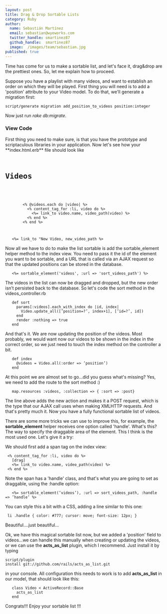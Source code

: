 ```yaml
---
layout: post
title: Drag & Drop Sortable Lists
category: Ruby
author:
  name: Sebastián Martínez
  email: sebastian@wyeworks.com
  twitter_handle: smartinez87
  github_handle:  smartinez87
  image:  /images/team/sebastian.jpg
published: true
---
```

Time has come for us to make a sortable list, and let's face it, drag&drop are the prettiest ones. So, let me explain how to proceed.

Suppose you have a playlist with many videos, and want to establish an order on which they will be played. First thing you will need is to add a 'position' attribute to your Video model. To do that, we'll generate a migration first:

<!--more-->

<pre><code>script/generate migration add_position_to_videos position:integer
</code></pre>

Now just run *rake db:migrate*.

<h3> View Code </h3>
First thing you need to make sure, is that you have the prototype and scriptaculous libraries in your application. Now let's see how your **index.html.erb** file should look like

<pre><code>   <h1>Videos</h1>  
   <ul id="videos">  
     <% @videos.each do |video| %>  
       <% content_tag_for :li, video do %>  
         <%= link_to video.name, video_path(video) %>  
       <% end %>  
     <% end %>  
   </ul>  
   <%= link_to "New Video, new_video_path %>  
</code></pre>

Now all we have to do to make the list sortable is add the sortable_element helper method to the index view. You need to pass it the id of the element you want to be sortable, and a URL that is called via an AJAX request so that the updated positions can be stored in the database.

<pre><code>   <%= sortable_element('videos', :url => 'sort_videos_path') %>  
</code></pre>

The videos in the list can now be dragged and dropped, but the new order isn’t persisted back to the database.
So let's code the sort method in the videos_controller.rb

<pre><code>   def sort  
     params[:videos].each_with_index do |id, index|  
       Video.update_all([’position=?’, index+1], [’id=?’, id])  
     end  
     render :nothing => true  
   end  
</code></pre>

And that's it. We are now updating the position of the videos.
Most probably, we would want now our videos to be shown in the index in the correct order, so we just need to touch the index method on the controller a bit.

<pre><code>   def index  
     @videos = Video.all(:order => ’position’)  
   end  
</code></pre>

At this point we are almost set to go...did you guess what's missing? Yes, we need to add the route to the sort method :)

<pre><code>   map.resources :videos, :collection => { :sort => :post}  </code></pre>

The line above adds the new action and makes it a POST request, which is the type that our AJAX call uses when making XMLHTTP requests.
And that's pretty much it. Now you have a fully functional sortable list of videos.

There are some more tricks we can use to improve this, for example, the **sortable_element** helper receives one option called 'handle'. What's this? The way to specify the draggable area of the element. This I think is the most used one. Let's give it a try:

We should first add a span tag on the index view:
<pre><code> <% content_tag_for :li, video do %>  
   <span class="handle">[drag]</span>  
   <%= link_to video.name, video_path(video) %>  
 <% end %> 
</code></pre>

Note the span has a 'handle' class, and that's what you are going to set as draggable, using the :handle option:

<pre><code>   <%= sortable_element(’videos’), :url => sort_videos_path, :handle => ’handle’ %>  </code></pre>

You can style this a bit with a CSS, adding a line similar to this one:
<pre><code> li .handle { color: #777; cursor: move; font-size: 12px; } </code></pre>

Beautiful....just beautiful...

Ok, we have this magical sortable list now, but we added a 'position' field to videos...we can handle this manually when creating or updating the videos, or we can use the **acts_as_list** plugin, which I recommend.
Just install it by typing <pre><code>script/plugin install git://github.com/rails/acts_as_list.git</code></pre> in your console.
All configuration this needs to work is to add **acts_as_list** in our model, that should look like this:

<pre><code>   class Video < ActiveRecord::Base  
     acts_as_list  
   end  
</code></pre>

Congrats!!! Enjoy your sortable list !!!
